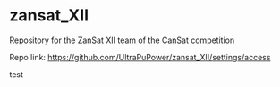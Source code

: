 # zansat_XII
Repository for the ZanSat XII team of the CanSat competition

Repo link: https://github.com/UltraPuPower/zansat_XII/settings/access

test
